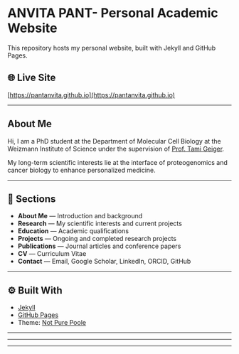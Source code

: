 # ANVITA PANT- Personal Academic Website

This repository hosts my personal website, built with Jekyll and GitHub Pages.

## 🌐 Live Site
[https://pantanvita.github.io](https://pantanvita.github.io)

---
  
## About Me

Hi, I am a PhD student at the Department of Molecular Cell Biology at the Weizmann Institute of Science under the supervision of [Prof. Tami Geiger](https://www.weizmann.ac.il/mcb/TGeiger/home).

My long-term scientific interests lie at the interface of proteogenomics and cancer biology to enhance personalized medicine.

---

## 📂 Sections
- **About Me** — Introduction and background  
- **Research** — My scientific interests and current projects  
- **Education** — Academic qualifications  
- **Projects** — Ongoing and completed research projects  
- **Publications** — Journal articles and conference papers  
- **CV** — Curriculum Vitae  
- **Contact** — Email, Google Scholar, LinkedIn, ORCID, GitHub

---

  ## ⚙️ Built With
- [Jekyll](https://jekyllrb.com/)
- [GitHub Pages](https://pages.github.com/)
- Theme: [Not Pure Poole](https://github.com/vszhub/not-pure-poole)

---
  

---
  


---


